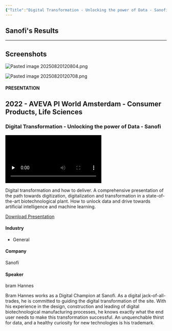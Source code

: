 ```yaml
---
{"Title":"Digital Transformation - Unlocking the power of Data - Sanofi","Year":"2022","Industry":"General","URL":"https://resources.osisoft.com/presentations/digital-transformation---unlocking-the-power-of-data---sanofi/","PDF":"https://cdn.osisoft.com/osi/presentations/2022-AVEVA-Amsterdam/UC22EU-D2LS040-Sanofi-Hannes-Bram-Digital-Transformation.pdf","Company":"Sanofi","Keywords":["OEE","Bioreactor","Enveloppe"],"dg-publish":true,"permalink":"/aveva/customer-stories/2022/2022-sanofi-digital-transformation-unlocking-the-power-of-data-sanofi/","dgPassFrontmatter":true}
---
```


## Sanofi's Results

---
## Screenshots
<!--⚠️Imgur upload failed, check dev console-->
![Pasted image 20250820120804.png](/img/user/07%20-%20Support/Attachments/Pasted%20image%2020250820120804.png)
<!--⚠️Imgur upload failed, check dev console-->
![Pasted image 20250820120708.png](/img/user/07%20-%20Support/Attachments/Pasted%20image%2020250820120708.png)

#### PRESENTATION

## 2022 - AVEVA PI World Amsterdam - Consumer Products, Life Sciences

### Digital Transformation - Unlocking the power of Data - Sanofi

<video src="https://cdn.osisoft.com/osi/presentations/2022-AVEVA-Amsterdam/UC22EU-D2LS040-Sanofi-Hannes-Bram-Digital-Transformation.mp4" poster="https://cdn.osisoft.com/osi/presentations/2022-AVEVA-Amsterdam/UC22EU-D2LS040-Sanofi-Hannes-Bram-Digital-Transformation.jpg" id="ctl00_MainContent_ctl00_presVideo" class="embed-responsive-item" style="background-color: black; max-width: 640px; max-height: 360px" preload="none" controls="controls"></video>

Digital transformation and how to deliver. A comprehensive presentation of the path towards digitization, digitalization and transformation in a state-of-the-art biotechnological plant. How to unlock data and drive towards artificial intelligence and machine learning.

[Download Presentation](https://cdn.osisoft.com/osi/presentations/2022-AVEVA-Amsterdam/UC22EU-D2LS040-Sanofi-Hannes-Bram-Digital-Transformation.pdf)

#### Industry

- General

#### Company

Sanofi

#### Speaker

bram Hannes

Bram Hannes works as a Digital Champion at Sanofi. As a digital jack-of-all-trades, he is committed to guiding the digital transformation of the site. With his experience in the design, construction and leading of digital biotechnological manufacturing processes, he knows exactly what the end user needs to make this transformation successful. An unquenchable thirst for data, and a healthy curiosity for new technologies is his trademark.